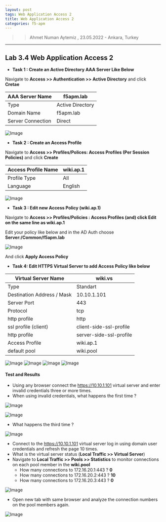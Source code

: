 ```yaml
---
layout: post
tags: Web Application Access 2
title: Web Application Access 2
categories: f5-apm
---
```


>> Ahmet Numan Aytemiz , 23.05.2022 - Ankara, Turkey

---

## Lab 3.4 Web Application Access 2


- **Task 1 : Create an Active Directory AAA Server Like Below**

Navigate to **Access >> Authentication >> Active Directory** and click **Cretae**

| AAA Server Name       | f5apm.lab         | 
| -----------           | -----------       | 
| Type                  |  Active Directory |  
| Domain Name           |  f5apm.lab        | 
| Server Connection     |  Direct           | 

![Image](/img/f5aaa.png)

- **Task 2 : Create an Access Profile**

Navigate to **Access >> Profiles/Polices: Access Profiles (Per Session Policies)** and click **Create**

| Access Profile Name   | wiki.ap.1   | 
| -----------           | ----------- | 
| Profile Type          |  All        |     
| Language              |  English    |

![Image](/img/wiki-ap1.png)

- **Task 3 : Edit new Access Policy (wiki.ap.1)**

Navigate to **Access >> Profiles/Policies : Access Profiles (and) click Edit on the same line as wiki.ap.1**

Edit your policy like below and in the AD Auth choose **Server:/Common/f5apm.lab**

![Image](/img/access-policy.png)

And click **Apply Access Policy**


- **Task 4: Edit HTTPS Virtual Server to add Access Policy like below**

| Virtual Server Name        | wiki.vs                  | 
| -----------                | -----------              | 
| Type                       |  Standart                |   
| Destination Address / Mask |  10.10.1.101         | 
| Server Port                |  443                     | 
| Protocol                   |  tcp                     |
| http profile               |  http                    |
| ssl profile (client)       |  client-side-ssl-profile |
| http profile               |  server-side-ssl-profile |
| Access Profile             |  wiki.ap.1               |
| default pool               |  wiki.pool               |

![Image](/img/wikivsap.png)
![Image](/img/wikivsap1.png)
![Image](/img/wikivsap2.png)
![Image](/img/wikivsap3.png)

#### Test and Results

- Using any browser connect the https://10.10.1.101 virtual server and enter invalid credentials three or more times.
- When using invalid credentials, what happens the first time ?

![Image](/img/wronguser.png)

![Image](/img/wronguser2.png)

- What happens the third time ?

![Image](/img/wronguser3.png)

- Connect to the https://10.10.1.101 virtual server log in using domain user credentials and refresh the page 10 times.
- What is the virtual server status (**Local Traffic >> Virtual Server**)
- Navigate to **Local Traffic >> Pools >> Statistics** to monitor connections on each pool member in the **wiki.pool**
  - How many connections to 172.16.20.1:443 ? **0**
  - How many connections to 172.16.20.2:443 ? **10**
  - How many connections to 172.16.20.3:443 ? **0**

![Image](/img/connectionsuser.png)

- Open new tab with same browser and analyze the connection numbers on the pool members again.

![Image](/img/conenctionsagain.png)



